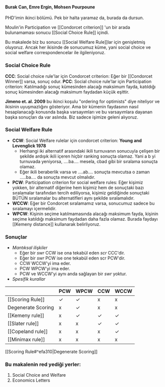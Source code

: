 #### Burak Can, Emre Ergin, Mohsen Pourpoune 

PHD'imin ikinci bölümü. Pek bir halta yaramaz da, burada da dursun.

Moulin'in Participation ve [[Condorcet criterion]] 'un bir arada bulunamaması sonucu [[Social Choice Rule]] içindi.

Bu makalede biz bu sonucu [[Social Welfare Rule]]lar için genişletmiş oluyoruz. Ancak her ikisinde de sonucumuz küme, yani social choice ve social welfare correspondencelar ile ilgileniyoruz.

### Social Choice Rule

**CCC**: Social choice rule'lar için Condorcet criterion: Eğer bir [[Condorcet Winner]] varsa, sonuç odur.
**PCC**: Social choice rule'lar için Participation criterion: Katılmadığı sonuç kümesinden alacağı maksimum fayda, katıldığı sonuç kümesinden alacağı maksimum faydadan küçük eşittir.

**Jimeno et. al. 2009** bu ikinci koşulu "ordering for optimists" diye niteliyor ve ikisinin uyuşmazlığını gösteriyor. Ama bir kümenin faydasının nasıl hesaplanacağı konusnda başka varsayımları ve bu varsayımlara dayanan başka sonuçları da var aslında. Biz sadece işimize geleni alıyoruz.

### Social Welfare Rule
- **CCW**: Social Welfare rulelar için condorcet criterion: **Young and Levenglick 1978**
	- Herhangi iki alternatif arasındaki ikili turnuvanın sonucuyla çelişen bir şekilde ardışık ikili içeren hiçbir ranking sonuçta olamaz. Yani a b yi turnuvada yeniyorsa, ....ba.... mesela, cbad gibi bir sıralama sonuçta olamaz.
	- Eğer ikili beraberlik varsa ve ....ab.... sonuçta mevcutsa o zaman .....ba.... da sonuçta mevcut olmalıdır.
- **PCW**: Participation criterion for social welfare rules: Eğer kişimiz yokken, bir alternatif diğerine hem kişimiz hem de sonuçtaki bazı sıralamalar tarafından tercih ediliyorsa, kişimiz geldiğinde sonuçtaki BÜTÜN sıralamalar bu alternatifleri aynı şekilde sıralamalıdır.
- **WCCW**: Eğer bir Condorcet sıralamamız varsa, sonucumuz sadece bu sıralamayı içermelidir.
- **WPCW**: Kişinin seçime katılmamasında alacağı maksimum fayda, kişinin seçime katıldığı maksimum faydadan daha fazla olamaz. Burada faydayı [[Kemeny distance]] kullanarak belirliyoruz.
### Sonuçlar
- *Mantıksal ilişkiler*
	- Eğer bir *swr* CCW ise ona tekabül eden *scr* CCC'dir.
	- Eğer bir *swr* PCW ise one tekabül eden scr PCW'dir.
	- CCW WCCW'yi ima eder.
	- PCW WPCW'yi ima eder.
	- PCW ve WCCW'yi aynı anda sağlayan bir *swr* yoktur.
- *Spesifik kurallar*

|                      |  PCW |WPCW | CCW   |WCCW  |
|----------------------|---|---|---|----|
| [[Scoring Rule]]          | ✓  |✓   |  x | x |
| Degenerate Scoring |x   |✓   |x   | x  |
| [[Kemeny rule]]         | x  |✓   | ✓  |✓   |
| [[Slater rule]]| x  |x   | ✓  |  ✓ |
| [[Copeland rule]]       | x  | x  | x  |✓   |
|[[Minimax rule]]         | x  |x   | x  |  x  |

[[Scoring Rule#^efa310|Degenerate Scoring]]

### Bu makalenin red yediği yerler:
1. Social Choice and Welfare
2. Economics Letters